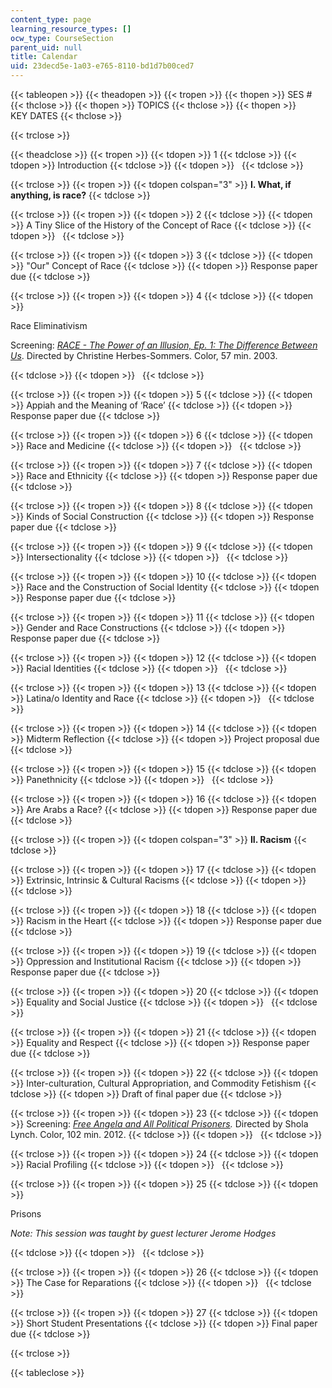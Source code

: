 ```yaml
---
content_type: page
learning_resource_types: []
ocw_type: CourseSection
parent_uid: null
title: Calendar
uid: 23decd5e-1a03-e765-8110-bd1d7b00ced7
---
```


{{< tableopen >}}
{{< theadopen >}}
{{< tropen >}}
{{< thopen >}}
SES #
{{< thclose >}}
{{< thopen >}}
TOPICS
{{< thclose >}}
{{< thopen >}}
KEY DATES
{{< thclose >}}

{{< trclose >}}

{{< theadclose >}}
{{< tropen >}}
{{< tdopen >}}
1
{{< tdclose >}}
{{< tdopen >}}
Introduction
{{< tdclose >}}
{{< tdopen >}}
 
{{< tdclose >}}

{{< trclose >}}
{{< tropen >}}
{{< tdopen colspan="3" >}}
**I. What, if anything, is race?**
{{< tdclose >}}

{{< trclose >}}
{{< tropen >}}
{{< tdopen >}}
2
{{< tdclose >}}
{{< tdopen >}}
A Tiny Slice of the History of the Concept of Race
{{< tdclose >}}
{{< tdopen >}}
 
{{< tdclose >}}

{{< trclose >}}
{{< tropen >}}
{{< tdopen >}}
3
{{< tdclose >}}
{{< tdopen >}}
"Our" Concept of Race
{{< tdclose >}}
{{< tdopen >}}
Response paper due
{{< tdclose >}}

{{< trclose >}}
{{< tropen >}}
{{< tdopen >}}
4
{{< tdclose >}}
{{< tdopen >}}


Race Eliminativism

Screening: _[RACE - The Power of an Illusion, Ep. 1: The Difference Between Us](http://www.pbs.org/race/000_About/002_04-about-01.htm)_. Directed by Christine Herbes-Sommers. Color, 57 min. 2003.


{{< tdclose >}}
{{< tdopen >}}
 
{{< tdclose >}}

{{< trclose >}}
{{< tropen >}}
{{< tdopen >}}
5
{{< tdclose >}}
{{< tdopen >}}
Appiah and the Meaning of ‘Race’
{{< tdclose >}}
{{< tdopen >}}
Response paper due
{{< tdclose >}}

{{< trclose >}}
{{< tropen >}}
{{< tdopen >}}
6
{{< tdclose >}}
{{< tdopen >}}
Race and Medicine
{{< tdclose >}}
{{< tdopen >}}
 
{{< tdclose >}}

{{< trclose >}}
{{< tropen >}}
{{< tdopen >}}
7
{{< tdclose >}}
{{< tdopen >}}
Race and Ethnicity
{{< tdclose >}}
{{< tdopen >}}
Response paper due
{{< tdclose >}}

{{< trclose >}}
{{< tropen >}}
{{< tdopen >}}
8
{{< tdclose >}}
{{< tdopen >}}
Kinds of Social Construction
{{< tdclose >}}
{{< tdopen >}}
Response paper due
{{< tdclose >}}

{{< trclose >}}
{{< tropen >}}
{{< tdopen >}}
9
{{< tdclose >}}
{{< tdopen >}}
Intersectionality
{{< tdclose >}}
{{< tdopen >}}
 
{{< tdclose >}}

{{< trclose >}}
{{< tropen >}}
{{< tdopen >}}
10
{{< tdclose >}}
{{< tdopen >}}
Race and the Construction of Social Identity
{{< tdclose >}}
{{< tdopen >}}
Response paper due
{{< tdclose >}}

{{< trclose >}}
{{< tropen >}}
{{< tdopen >}}
11
{{< tdclose >}}
{{< tdopen >}}
Gender and Race Constructions
{{< tdclose >}}
{{< tdopen >}}
Response paper due
{{< tdclose >}}

{{< trclose >}}
{{< tropen >}}
{{< tdopen >}}
12
{{< tdclose >}}
{{< tdopen >}}
Racial Identities
{{< tdclose >}}
{{< tdopen >}}
 
{{< tdclose >}}

{{< trclose >}}
{{< tropen >}}
{{< tdopen >}}
13
{{< tdclose >}}
{{< tdopen >}}
Latina/o Identity and Race
{{< tdclose >}}
{{< tdopen >}}
 
{{< tdclose >}}

{{< trclose >}}
{{< tropen >}}
{{< tdopen >}}
14
{{< tdclose >}}
{{< tdopen >}}
Midterm Reflection
{{< tdclose >}}
{{< tdopen >}}
Project proposal due
{{< tdclose >}}

{{< trclose >}}
{{< tropen >}}
{{< tdopen >}}
15
{{< tdclose >}}
{{< tdopen >}}
Panethnicity
{{< tdclose >}}
{{< tdopen >}}
 
{{< tdclose >}}

{{< trclose >}}
{{< tropen >}}
{{< tdopen >}}
16
{{< tdclose >}}
{{< tdopen >}}
Are Arabs a Race?
{{< tdclose >}}
{{< tdopen >}}
Response paper due
{{< tdclose >}}

{{< trclose >}}
{{< tropen >}}
{{< tdopen colspan="3" >}}
**II. Racism**
{{< tdclose >}}

{{< trclose >}}
{{< tropen >}}
{{< tdopen >}}
17
{{< tdclose >}}
{{< tdopen >}}
Extrinsic, Intrinsic & Cultural Racisms
{{< tdclose >}}
{{< tdopen >}}
 
{{< tdclose >}}

{{< trclose >}}
{{< tropen >}}
{{< tdopen >}}
18
{{< tdclose >}}
{{< tdopen >}}
Racism in the Heart
{{< tdclose >}}
{{< tdopen >}}
Response paper due
{{< tdclose >}}

{{< trclose >}}
{{< tropen >}}
{{< tdopen >}}
19
{{< tdclose >}}
{{< tdopen >}}
Oppression and Institutional Racism
{{< tdclose >}}
{{< tdopen >}}
Response paper due
{{< tdclose >}}

{{< trclose >}}
{{< tropen >}}
{{< tdopen >}}
20
{{< tdclose >}}
{{< tdopen >}}
Equality and Social Justice
{{< tdclose >}}
{{< tdopen >}}
 
{{< tdclose >}}

{{< trclose >}}
{{< tropen >}}
{{< tdopen >}}
21
{{< tdclose >}}
{{< tdopen >}}
Equality and Respect
{{< tdclose >}}
{{< tdopen >}}
Response paper due
{{< tdclose >}}

{{< trclose >}}
{{< tropen >}}
{{< tdopen >}}
22
{{< tdclose >}}
{{< tdopen >}}
Inter-culturation, Cultural Appropriation, and Commodity Fetishism
{{< tdclose >}}
{{< tdopen >}}
Draft of final paper due
{{< tdclose >}}

{{< trclose >}}
{{< tropen >}}
{{< tdopen >}}
23
{{< tdclose >}}
{{< tdopen >}}
Screening: _[Free Angela and All Political Prisoners](http://www.imdb.com/title/tt2350432/?ref_=fn_al_tt_1)._ Directed by Shola Lynch. Color, 102 min. 2012.
{{< tdclose >}}
{{< tdopen >}}
 
{{< tdclose >}}

{{< trclose >}}
{{< tropen >}}
{{< tdopen >}}
24
{{< tdclose >}}
{{< tdopen >}}
Racial Profiling
{{< tdclose >}}
{{< tdopen >}}
 
{{< tdclose >}}

{{< trclose >}}
{{< tropen >}}
{{< tdopen >}}
25
{{< tdclose >}}
{{< tdopen >}}


Prisons

_Note: This session was taught by guest lecturer Jerome Hodges_


{{< tdclose >}}
{{< tdopen >}}
 
{{< tdclose >}}

{{< trclose >}}
{{< tropen >}}
{{< tdopen >}}
26
{{< tdclose >}}
{{< tdopen >}}
The Case for Reparations
{{< tdclose >}}
{{< tdopen >}}
 
{{< tdclose >}}

{{< trclose >}}
{{< tropen >}}
{{< tdopen >}}
27
{{< tdclose >}}
{{< tdopen >}}
Short Student Presentations
{{< tdclose >}}
{{< tdopen >}}
Final paper due
{{< tdclose >}}

{{< trclose >}}

{{< tableclose >}}